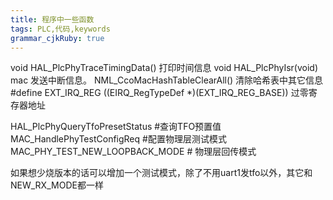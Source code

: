 ```yaml
---
title: 程序中一些函数 
tags: PLC,代码,keywords
grammar_cjkRuby: true
---
```

void HAL_PlcPhyTraceTimingData() 打印时间信息
void HAL_PlcPhyIsr(void) mac 发送中断信息。
NML_CcoMacHashTableClearAll() 清除哈希表中其它信息
#define EXT_IRQ_REG                       ((EIRQ_RegTypeDef \*)(EXT_IRQ_REG_BASE))  过零寄存器地址

HAL_PlcPhyQueryTfoPresetStatus #查询TFO预置值
MAC_HandlePhyTestConfigReq #配置物理层测试模式
MAC_PHY_TEST_NEW_LOOPBACK_MODE # 物理层回传模式

如果想少烧版本的话可以增加一个测试模式，除了不用uart1发tfo以外，其它和NEW_RX_MODE都一样